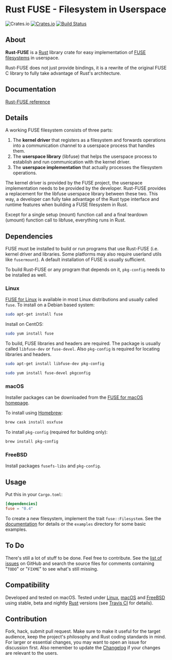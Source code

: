 # Rust FUSE - Filesystem in Userspace

![Crates.io](https://img.shields.io/crates/l/fuse)
[![Crates.io](https://img.shields.io/crates/v/fuse)](https://crates.io/crates/fuse)
[![Build Status](https://dev.azure.com/zargony/rust-fuse/_apis/build/status/zargony.rust-fuse?branchName=master)](https://dev.azure.com/zargony/rust-fuse/_build/latest?definitionId=2&branchName=master)

## About

**Rust-FUSE** is a [Rust] library crate for easy implementation of [FUSE filesystems][FUSE for Linux] in userspace.

Rust-FUSE does not just provide bindings, it is a rewrite of the original FUSE C library to fully take advantage of Rust's architecture.

## Documentation

[Rust-FUSE reference][Documentation]

## Details

A working FUSE filesystem consists of three parts:

1. The **kernel driver** that registers as a filesystem and forwards operations into a communication channel to a userspace process that handles them.
1. The **userspace library** (libfuse) that helps the userspace process to establish and run communication with the kernel driver.
1. The **userspace implementation** that actually processes the filesystem operations.

The kernel driver is provided by the FUSE project, the userspace implementation needs to be provided by the developer. Rust-FUSE provides a replacement for the libfuse userspace library between these two. This way, a developer can fully take advantage of the Rust type interface and runtime features when building a FUSE filesystem in Rust.

Except for a single setup (mount) function call and a final teardown (umount) function call to libfuse, everything runs in Rust.

## Dependencies

FUSE must be installed to build or run programs that use Rust-FUSE (i.e. kernel driver and libraries. Some platforms may also require userland utils like `fusermount`). A default installation of FUSE is usually sufficient.

To build Rust-FUSE or any program that depends on it, `pkg-config` needs to be installed as well.

### Linux

[FUSE for Linux] is available in most Linux distributions and usually called `fuse`. To install on a Debian based system:

```sh
sudo apt-get install fuse
```

Install on CentOS:

```sh
sudo yum install fuse
```

To build, FUSE libraries and headers are required. The package is usually called `libfuse-dev` or `fuse-devel`. Also `pkg-config` is required for locating libraries and headers.

```sh
sudo apt-get install libfuse-dev pkg-config
```

```sh
sudo yum install fuse-devel pkgconfig
```

### macOS

Installer packages can be downloaded from the [FUSE for macOS homepage][FUSE for macOS].

To install using [Homebrew]:

```sh
brew cask install osxfuse
```

To install `pkg-config` (required for building only):

```sh
brew install pkg-config
```

### FreeBSD

<!-- TODO: need more detailed FreeBSD instructions -->
Install packages `fusefs-libs` and `pkg-config`.

## Usage

Put this in your `Cargo.toml`:

```toml
[dependencies]
fuse = "0.4"
```

To create a new filesystem, implement the trait `fuse::Filesystem`. See the [documentation] for details or the `examples` directory for some basic examples.

## To Do

There's still a lot of stuff to be done. Feel free to contribute. See the [list of issues][issues] on GitHub and search the source files for comments containing "`TODO`" or "`FIXME`" to see what's still missing.

## Compatibility

Developed and tested on macOS. Tested under [Linux][FUSE for Linux], [macOS][FUSE for macOS] and [FreeBSD][FUSE for FreeBSD] using stable, beta and nightly [Rust] versions (see [Travis CI] for details).

## Contribution

Fork, hack, submit pull request. Make sure to make it useful for the target audience, keep the project's philosophy and Rust coding standards in mind. For larger or essential changes, you may want to open an issue for discussion first. Also remember to update the [Changelog] if your changes are relevant to the users.

[Rust]: https://rust-lang.org
[Homebrew]: https://brew.sh
[Changelog]: https://keepachangelog.com/en/1.0.0/

[Rust-FUSE]: https://github.com/zargony/rust-fuse
[issues]: https://github.com/zargony/rust-fuse/issues
[Documentation]: https://docs.rs/fuse
[Travis CI]: https://travis-ci.com/zargony/rust-fuse

[FUSE for Linux]: https://github.com/libfuse/libfuse/
[FUSE for macOS]: https://osxfuse.github.io
[FUSE for FreeBSD]: https://wiki.freebsd.org/FuseFilesystem
